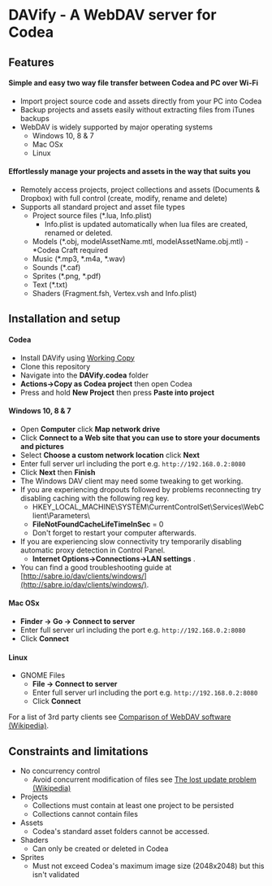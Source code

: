 # DAVify - A WebDAV server for Codea

## Features 
#### Simple and easy two way file transfer between Codea and PC over Wi-Fi
* Import project source code and assets directly from your PC into Codea
* Backup projects and assets easily without extracting files from iTunes backups
* WebDAV is widely supported by major operating systems
  * Windows 10, 8 & 7
  * Mac OSx
  * Linux

#### Effortlessly manage your projects and assets in the way that suits you
* Remotely access projects, project collections and assets (Documents & Dropbox) with full control (create, modify, rename and delete)
* Supports all standard project and asset file types
  * Project source files (*.lua, Info.plist)
     * Info.plist is updated automatically when lua files are created, renamed or deleted. 
  * Models (*.obj, modelAssetName.mtl, modelAssetName.obj.mtl) - *Codea Craft required
  * Music (*.mp3, *.m4a, *.wav)
  * Sounds (*.caf)
  * Sprites (*.png, *.pdf)
  * Text (*.txt)
  * Shaders (Fragment.fsh, Vertex.vsh and Info.plist) 

## Installation and setup
#### Codea
* Install DAVify using [Working Copy](https://workingcopyapp.com) 
 * Clone this repository
 * Navigate into the **DAVify.codea** folder
 * **Actions->Copy as Codea project** then open Codea
 * Press and hold **New Project** then press **Paste into project**

#### Windows 10, 8 & 7
* Open **Computer** click **Map network drive**
* Click **Connect to a Web site that you can use to store your documents and pictures**
* Select **Choose a custom network location** click **Next**
* Enter full server url including the port e.g. `http://192.168.0.2:8080`
* Click **Next** then **Finish**
* The Windows DAV client may need some tweaking to get working.
 * If you are experiencing dropouts followed by problems reconnecting try disabling caching with the following reg key.
     *  HKEY_LOCAL_MACHINE\SYSTEM\CurrentControlSet\Services\WebClient\Parameters\
     * **FileNotFoundCacheLifeTimeInSec** = 0
     * Don't forget to restart your computer afterwards.
 * If you are experiencing slow connectivity try temporarily disabling automatic proxy detection in Control Panel.
     * **Internet Options->Connections->LAN settings** . 
* You can find a good troubleshooting guide at [http://sabre.io/dav/clients/windows/](http://sabre.io/dav/clients/windows/).

#### Mac OSx
* **Finder -> Go -> Connect to server**
* Enter full server url including the port e.g. `http://192.168.0.2:8080`
* Click **Connect**

#### Linux
* GNOME Files
  * **File -> Connect to server**
  * Enter full server url including the port e.g. `http://192.168.0.2:8080`
  * Click **Connect**

For a list of 3rd party clients see [Comparison of WebDAV software (Wikipedia)](https://en.m.wikipedia.org/wiki/Comparison_of_WebDAV_software).

## Constraints and limitations
* No concurrency control 
   * Avoid concurrent modification of files see [The lost update problem (Wikipedia)](https://en.m.wikipedia.org/w/index.php?title=Concurrency_control&action=edit&section=3)
* Projects
    * Collections must contain at least one project to be persisted
    * Collections cannot contain files
* Assets
	* Codea's standard asset folders cannot be accessed.
* Shaders
    * Can only be created or deleted in Codea
* Sprites
    * Must not exceed Codea's maximum image size (2048x2048) but this isn't validated